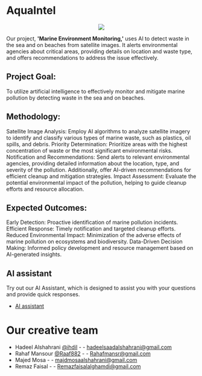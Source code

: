 # AquaIntel
<p align="center">
<image src="https://github.com/user-attachments/assets/785997ad-879c-41a5-bac5-8a356c2209d9"></p>

Our project, **'Marine Environment Monitoring,'** uses AI to detect waste in the sea and on beaches from satellite images. It alerts environmental agencies about critical areas, providing details on location and waste type, and offers recommendations to address the issue effectively.

## **Project Goal:**

To utilize artificial intelligence to effectively monitor and mitigate marine pollution by detecting waste in the sea and on beaches.

## **Methodology:**

Satellite Image Analysis: Employ AI algorithms to analyze satellite imagery to identify and classify various types of marine waste, such as plastics, oil spills, and debris.
Priority Determination: Prioritize areas with the highest concentration of waste or the most significant environmental risks.
Notification and Recommendations: Send alerts to relevant environmental agencies, providing detailed information about the location, type, and severity of the pollution. Additionally, offer AI-driven recommendations for efficient cleanup and mitigation strategies.
Impact Assessment: Evaluate the potential environmental impact of the pollution, helping to guide cleanup efforts and resource allocation.

## **Expected Outcomes:**

Early Detection: Proactive identification of marine pollution incidents.
Efficient Response: Timely notification and targeted cleanup efforts.
Reduced Environmental Impact: Minimization of the adverse effects of marine pollution on ecosystems and biodiversity.
Data-Driven Decision Making: Informed policy development and resource management based on AI-generated insights.

## **AI assistant**
Try out our AI Assistant, which is designed to assist you with your questions and provide quick responses.
- [AI assistant](https://shorturl.at/9QmJm)


####
# Our creative team
- Hadeel Alshahrani [@ihdil](https://github.com/ihdil) - - hadeelsaadalshahrani@gmail.com 
- Rahaf Mansour [@Raaf882](https://github.com/Raaf882) - - Rahafmansr@gmail.com
- Majed Mosa - - majdmosaalshahrani@gmail.com
- Remaz Faisal - - Remazfaisalalghamdi@gmail.com


